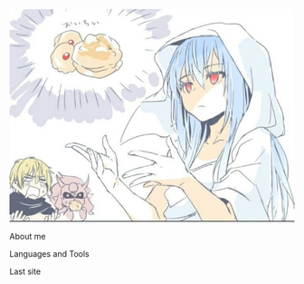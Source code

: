 ![Header](https://github.com/faes763/faes763/blob/main/assets/m2.jpg)

About me

Languages and Tools

Last site